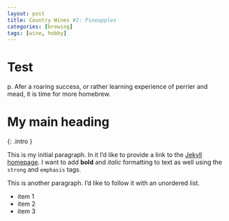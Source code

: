 ```yaml
---
layout: post
title: Country Wines #2: Pineapples
categories: [brewing]
tags: [wine, hobby]
---
```


# Test

p. Afer a roaring success, or rather learning experience of perrier and mead, it is time for more homebrew.

# My main heading
{: .intro }

This is my initial paragraph. In it I’d like to provide a link to the [Jekyll homepage](http://jekyllrb.com/ "Jekyll"). I want to add **bold** and *italic* formatting to text as well using the `strong` and `emphasis` tags.

This is another paragraph. I’d like to follow it with an unordered list.

* item 1
* item 2
* item 3

